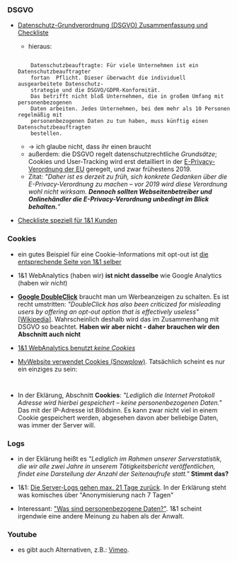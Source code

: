 ### DSGVO ###

  * [Datenschutz-Grundverordnung (DSGVO) Zusammenfassung und Checkliste](https://hosting.1und1.de/digitalguide/websites/online-recht/datenschutz-grundverordnung-regeln-fuer-unternehmen/)
    - hieraus:
    
	```
		
		Datenschutzbeauftragte: Für viele Unternehmen ist ein Datenschutzbeauftragter
		fortan	Pflicht. Dieser überwacht die individuell ausgearbeitete Datenschutz-
		strategie und die DSGVO/GDPR-Konformität.
		Das betrifft nicht bloß Unternehmen, die in großem Umfang mit personenbezogenen
		Daten arbeiten. Jedes Unternehmen, bei dem mehr als 10 Personen regelmäßig mit
		personenbezogenen Daten zu tun haben, muss künftig einen Datenschutzbeauftragten
		bestellen.

	```
	- -> ich glaube nicht, dass ihr einen braucht
	- außerdem: die DSGVO regelt datenschutzrechtliche *Grundsätze*; Cookies und User-Tracking wird erst detailliert in der [E-Privacy-Verordnung der EU](https://hosting.1und1.de/digitalguide/websites/online-recht/eprivacy-verordnung/) geregelt, und zwar frühestens 2019.
    - Zitat: *"Daher ist es derzeit zu früh, sich konkrete Gedanken über die E-Privacy-Verordnung zu machen – vor 2019 wird diese Verordnung wohl nicht wirksam. **Dennoch sollten Webseitenbetreiber und Onlinehändler die E-Privacy-Verordnung unbedingt im Blick behalten.**"*
    >

  * [Checkliste speziell für 1&1 Kunden](https://hosting.1und1.de/hilfe/datenschutz/allgemeineinformationen/checkliste/)

### Cookies ###
  * ein gutes Beispiel für eine Cookie-Informations mit opt-out ist [die entsprechende Seite von 1&1 selber](https://hosting.1und1.de/cookies)
  * 1&1 WebAnalytics (haben wir) **ist nicht dasselbe** wie Google Analytics (haben wir *nicht*)
  * **[Google DoubleClick](https://www.doubleclickbygoogle.com/de/)** braucht man um Werbeanzeigen zu schalten. Es ist recht umstritten: *"DoubleClick has also been criticized for misleading users by offering an opt-out option that is effectively useless"* [[Wikipedia](https://en.wikipedia.org/wiki/DoubleClick)]. Wahrscheinlich deshalb wird das im Zusammenhang mit DSGVO so beachtet. **Haben wir aber nicht - daher brauchen wir den Abschnitt auch nicht**
  * [1&1 WebAnalytics benutzt *keine Cookies*](https://hosting.1und1.de/hilfe/datenschutz/datenverarbeitung-von-webseitenbesuchern-ihres-11-produktes/11-webanalytics/?utm_campaign=1788&utm_content=direct&utm_medium=landinghub&utm_source=helpcenter&utm_term=2103)

  * [MyWebsite verwendet Cookies (Snowplow)](https://hosting.1und1.de/hilfe/datenschutz/datenverarbeitung-von-webseitenbesuchern-ihres-11-produktes/11-mywebsite-aktuelles-produktangebot/?utm_campaign=1788&utm_content=direct&utm_medium=landinghub&utm_source=helpcenter&utm_term=2423). Tatsächlich scheint es nur ein einziges zu sein:

	```
	
	
	```

  
  * In der Eklärung, Abschnitt **Cookies**: *"Lediglich die Internet Protokoll Adresse wird hierbei gespeichert – keine personenbezogenen Daten."* Das mit der IP-Adresse ist Blödsinn. Es kann zwar nicht viel in einem Cookie gespeichert werden, abgesehen davon aber beliebige Daten, was immer der Server will.

### Logs ###
  * in der Eklärung heißt es *"Lediglich im Rahmen unserer Serverstatistik, die wir alle zwei Jahre in unserem Tätigkeitsbericht veröffentlichen, findet eine Darstellung der Anzahl der Seitenaufrufe statt."* **Stimmt das?**

  * 1&1: [Die Server-Logs gehen max. 21 Tage zurück](https://hosting.1und1.de/hilfe/datenschutz/datenverarbeitung-von-webseitenbesuchern-ihres-11-produktes/11-webhosting/?utm_campaign=1788&utm_content=direct&utm_medium=landinghub&utm_source=helpcenter&utm_term=2176). In der Erklärung steht was komisches über "Anonymisierung nach 7 Tagen"

  * Interessant: ["Was sind personenbezogene Daten?"](https://hosting.1und1.de/hilfe/datenschutz/allgemeineinformationen/datenschutz-grundverordnung-dsgvo-im-ueberblick/?utm_campaign=1788&utm_content=direct&utm_medium=landinghub&utm_source=helpcenter&utm_term=1795). 1&1 scheint irgendwie eine andere Meinung zu haben als der Anwalt.

### Youtube ###
  * es gibt auch Alternativen, z.B.: [Vimeo](https://vimeo.com/de/).
